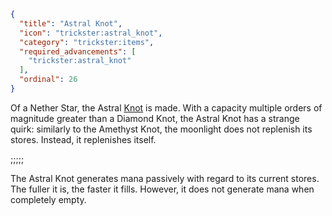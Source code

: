 ```json
{
  "title": "Astral Knot",
  "icon": "trickster:astral_knot",
  "category": "trickster:items",
  "required_advancements": [
    "trickster:astral_knot"
  ],
  "ordinal": 26
}
```

Of a Nether Star, the Astral [Knot](^trickster:items/knots) is made. 
With a capacity multiple orders of magnitude greater than a Diamond Knot, 
the Astral Knot has a strange quirk: similarly to the Amethyst Knot, 
the moonlight does not replenish its stores. Instead, it replenishes itself.

;;;;;

The Astral Knot generates mana passively with regard to its current stores. 
The fuller it is, the faster it fills. However, it does not generate mana when completely empty.